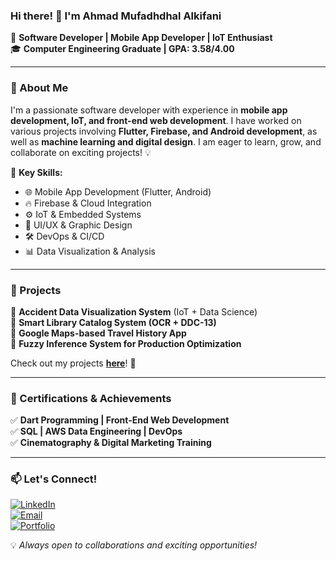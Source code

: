 ### Hi there! 👋 I'm **Ahmad Mufadhdhal Alkifani**

🚀 **Software Developer | Mobile App Developer | IoT Enthusiast**  
🎓 **Computer Engineering Graduate | GPA: 3.58/4.00**

---

### 🔹 About Me
I'm a passionate software developer with experience in **mobile app development, IoT, and front-end web development**. I have worked on various projects involving **Flutter, Firebase, and Android development**, as well as **machine learning and digital design**. I am eager to learn, grow, and collaborate on exciting projects! 💡

📌 **Key Skills:**
- 🌐 Mobile App Development (Flutter, Android)
- 🔥 Firebase & Cloud Integration
- ⚙️ IoT & Embedded Systems
- 🎨 UI/UX & Graphic Design
- 🛠️ DevOps & CI/CD
- 📊 Data Visualization & Analysis

---

### 🌟 Projects
🔹 **Accident Data Visualization System** (IoT + Data Science)  
🔹 **Smart Library Catalog System (OCR + DDC-13)**  
🔹 **Google Maps-based Travel History App**  
🔹 **Fuzzy Inference System for Production Optimization**  

Check out my projects **[here](https://github.com/alkifani?tab=repositories)**! 🚀

---

### 📜 Certifications & Achievements
✅ **Dart Programming | Front-End Web Development**  
✅ **SQL | AWS Data Engineering | DevOps**  
✅ **Cinematography & Digital Marketing Training**  

---

### 📫 Let's Connect!
[![LinkedIn](https://img.shields.io/badge/LinkedIn-Connect-blue?style=flat&logo=linkedin)](https://www.linkedin.com/in/ahmadmufadhdhalalkifani/)  
[![Email](https://img.shields.io/badge/Email-Contact-red?style=flat&logo=gmail)](mailto:ahmadmufadhdhal47@gmail.com)  
[![Portfolio](https://img.shields.io/badge/Portfolio-Visit-green?style=flat&logo=github)](https://github.com/alkifani)  

💡 *Always open to collaborations and exciting opportunities!*
